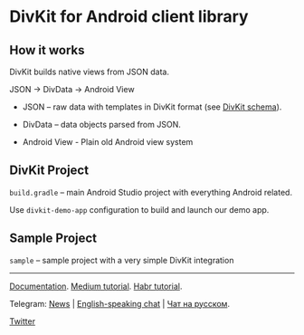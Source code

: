 # DivKit for Android client library

## How it works

DivKit builds native views from JSON data.

JSON → DivData → Android View

- JSON – raw data with templates in DivKit format (see [DivKit schema](../../schema)).

- DivData – data objects parsed from JSON.

- Android View - Plain old Android view system

## DivKit Project

`build.gradle` – main Android Studio project with everything Android related.

Use `divkit-demo-app` configuration to build and launch our demo app.

## Sample Project

`sample` – sample project with a very simple DivKit integration

---

[Documentation](https://divkit.tech/doc). [Medium tutorial](https://medium.com/p/cad519252f0f). [Habr tutorial](https://habr.com/ru/company/yandex/blog/683886/).

Telegram: [News](https://t.me/divkit_news) | [English-speaking chat](https://t.me/divkit_community_en) | [Чат на русском](https://t.me/divkit_community_ru).

[Twitter](https://twitter.com/DivKitFramework)
